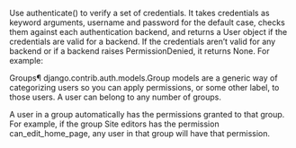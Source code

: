 Use authenticate() 
to verify a set of credentials. It takes credentials as keyword arguments, username and password for the default case, checks them against each authentication backend, and returns a User object if the credentials are valid for a backend. If the credentials aren’t valid for any backend or if a backend raises PermissionDenied, it returns None. For example:

Groups¶
django.contrib.auth.models.Group models are a generic way of categorizing users so you can apply permissions, or some other label, to those users. A user can belong to any number of groups.

A user in a group automatically has the permissions granted to that group. For example, if the group Site editors has the permission can_edit_home_page, any user in that group will have that permission.